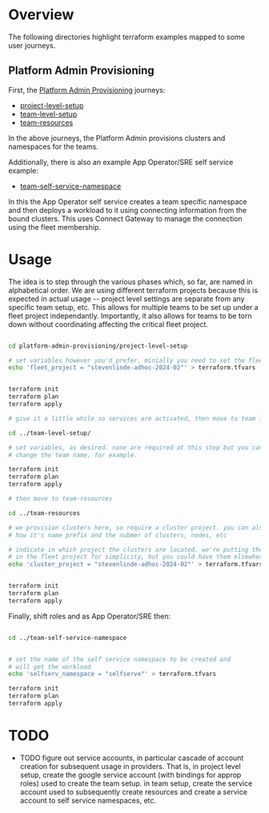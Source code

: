 
# Overview

The following directories highlight terraform examples mapped to some user journeys.

## Platform Admin Provisioning

First, the [Platform Admin Provisioning](./platform-admin-provisioning/) journeys:

 * [project-level-setup](./platform-admin-provisioning/project-level-setup/)
 * [team-level-setup](./platform-admin-provisioning/team-level-setup/)
 * [team-resources](./platform-admin-provisioning/team-resources/)

In the above journeys, the Platform Admin provisions clusters and namespaces for the teams.

Additionally, there is also an example App Operator/SRE self service example:

* [team-self-service-namespace](./platform-admin-provisioning/team-self-service-namespace/)

In this the App Operator self service creates a team specific namespace and then deploys a workload to it using connecting information from the bound clusters. This uses Connect Gateway to manage the connection using the fleet membership.

#  Usage

The idea is to step through the various phases which, so far, are named in alphabetical order. We are using different terraform projects because this is expected in actual usage -- project level settings are separate from any specific team setup, etc. This allows for multiple teams to be set up under a fleet project independantly. Importantly, it also allows for teams to be torn down without coordinating affecting the critical fleet project.



```bash

cd platform-admin-provisioning/project-level-setup

# set variables however you'd prefer. minially you need to set the fleet_project
echo 'fleet_project = "stevenlinde-adhoc-2024-02"' > terraform.tfvars


terraform init
terraform plan
terraform apply 

# give it a little while so services are activated, then move to team level

cd ../team-level-setup/

# set variables, as desired. none are required at this step but you can 
# change the team name, for example.

terraform init
terraform plan
terraform apply 

# then move to team-resources

cd ../team-resources

# we provision clusters here, so require a cluster project. you can also set
# how it's name prefix and the nubmer of clusters, nodes, etc

# indicate in which project the clusters are located. we're putting them
# in the fleet project for simplicity, but you could have them elsewhere
echo 'cluster_project = "stevenlinde-adhoc-2024-02"' > terraform.tfvars


terraform init
terraform plan
terraform apply 


```

Finally, shift roles and as App Operator/SRE then:

```bash

cd ../team-self-service-namespace


# set the name of the self service namespace to be created and 
# will get the workload
echo 'selfserv_namespace = "selfserve"' > terraform.tfvars

terraform init
terraform plan
terraform apply 


```

# TODO

* TODO figure out service accounts, in particular cascade of account creation for subsequent usage in providers. That is, in project level setup, create the google service account (with bindings for approp roles) used to create the team setup. in team setup, create the service account used to subsequently create resources and create a service account to self service namespaces, etc.

